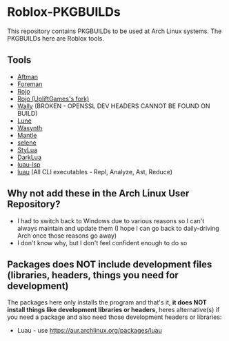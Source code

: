 # Roblox-PKGBUILDs
This repository contains PKGBUILDs to be used at Arch Linux systems. The PKGBUILDs here are Roblox tools.

## Tools
- [Aftman](https://github.com/LPGhatguy/aftman)
- [Foreman](https://github.com/Roblox/foreman)
- [Rojo](https://github.com/rojo-rbx/rojo)
- [Rojo (UpliftGames's fork)](https://github.com/UpliftGames/Rojo)
- [Wally](https://github.com/UpliftGames/wally) (BROKEN - OPENSSL DEV HEADERS CANNOT BE FOUND ON BUILD)
- [Lune](https://github.com/filiptibell/lune)
- [Wasynth](https://github.com/Rerumu/Wasynth)
- [Mantle](https://github.com/blake-mealey/mantle)
- [selene](https://github.com/Kampfkarren/selene)
- [StyLua](https://github.com/JohnnyMorganz/stylua)
- [DarkLua](https://github.com/seaofvoices/darklua)
- [luau-lsp](https://github.com/JohnnyMorganz/luau-lsp)
- [luau](https://github.com/Roblox/luau) (All CLI executables - Repl, Analyze, Ast, Reduce)

## Why not add these in the Arch Linux User Repository?
- I had to switch back to Windows due to various reasons so I can't always maintain and update them (I hope I can go back to daily-driving Arch once those reasons go away)
- I don't know why, but I don't feel confident enough to do so

## Packages does NOT include development files (libraries, headers, things you need for development)
The packages here only installs the program and that's it, __it does NOT install things like development libraries or headers__, heres alternative(s) if you need a package and also need those development headers or libraries:
- Luau - use https://aur.archlinux.org/packages/luau